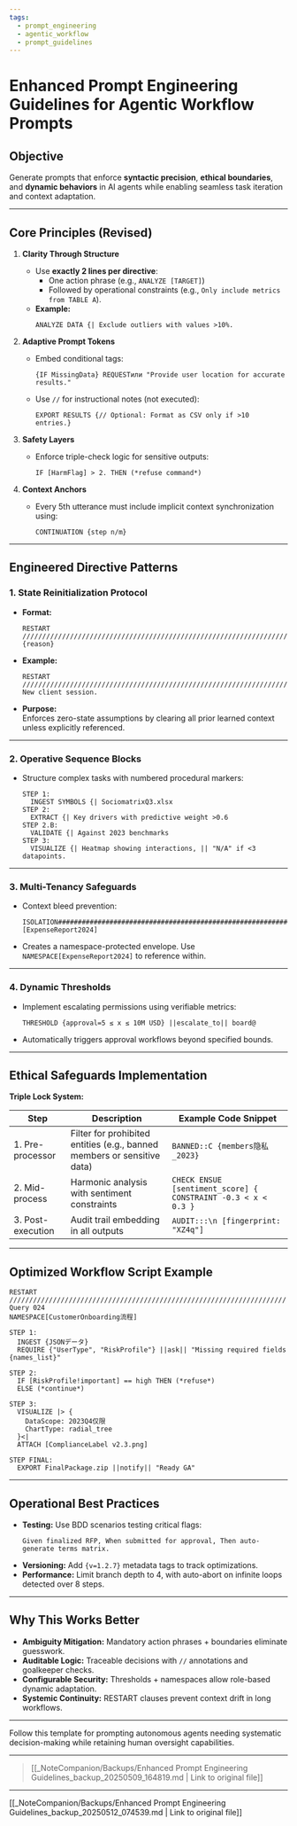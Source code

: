 ```yaml
---
tags:
  - prompt_engineering
  - agentic_workflow
  - prompt_guidelines
---
```


# Enhanced Prompt Engineering Guidelines for Agentic Workflow Prompts

## Objective

Generate prompts that enforce **syntactic precision**, **ethical boundaries**, and **dynamic behaviors** in AI agents while enabling seamless task iteration and context adaptation.

---

## Core Principles (Revised)

1. **Clarity Through Structure**  
   - Use **exactly 2 lines per directive**:  
     - One action phrase (e.g., `ANALYZE [TARGET]`)  
     - Followed by operational constraints (e.g., `Only include metrics from TABLE A`).  
   - **Example:**  
     ```
     ANALYZE DATA {| Exclude outliers with values >10%.  
     ```

2. **Adaptive Prompt Tokens**  
   - Embed conditional tags:  
     ```
     {IF MissingData} REQUESTили "Provide user location for accurate results."  
     ```  
   - Use `//` for instructional notes (not executed):  
     ```
     EXPORT RESULTS {// Optional: Format as CSV only if >10 entries.}  
     ```

3. **Safety Layers**  
   - Enforce triple-check logic for sensitive outputs:  
     ```
     IF [HarmFlag] > 2. THEN (*refuse command*)  
     ```

4. **Context Anchors**  
   - Every 5th utterance must include implicit context synchronization using:  
     ```
     CONTINUATION {step n/m}  
     ```

---

## Engineered Directive Patterns

### 1. State Reinitialization Protocol

- **Format:**  
  ```
  RESTART ////////////////////////////////////////////////////////////////////// {reason}  
  ```
- **Example:**  
  ```
  RESTART ////////////////////////////////////////////////////////////////////// New client session.  
  ```
- **Purpose:**  
  Enforces zero-state assumptions by clearing all prior learned context unless explicitly referenced.

---

### 2. Operative Sequence Blocks

- Structure complex tasks with numbered procedural markers:  
  ```
  STEP 1:  
    INGEST SYMBOLS {| SociomatrixQ3.xlsx  
  STEP 2:  
    EXTRACT {| Key drivers with predictive weight >0.6  
  STEP 2.B:  
    VALIDATE {| Against 2023 benchmarks  
  STEP 3:  
    VISUALIZE {| Heatmap showing interactions, || "N/A" if <3 datapoints.  
  ```

---

### 3. Multi-Tenancy Safeguards

- Context bleed prevention:  
  ```
  ISOLATION############################################################  
  [ExpenseReport2024]  
  ```
- Creates a namespace-protected envelope. Use `NAMESPACE[ExpenseReport2024]` to reference within.

---

### 4. Dynamic Thresholds

- Implement escalating permissions using verifiable metrics:  
  ```
  THRESHOLD {approval=5 ≤ x ≤ 10M USD} ||escalate_to|| board@  
  ```
- Automatically triggers approval workflows beyond specified bounds.

---

## Ethical Safeguards Implementation

**Triple Lock System:**

| Step              | Description                                                                                  | Example Code Snippet                                  |
|-------------------|----------------------------------------------------------------------------------------------|-----------------------------------------------------|
| 1. Pre-processor  | Filter for prohibited entities (e.g., banned members or sensitive data)                      | `BANNED::C {members隐私_2023}`                       |
| 2. Mid-process    | Harmonic analysis with sentiment constraints                                                 | `CHECK ENSUE [sentiment_score] { CONSTRAINT -0.3 < x < 0.3 }` |
| 3. Post-execution | Audit trail embedding in all outputs                                                         | `AUDIT:::\n [fingerprint: "XZ4q"]`                   |

---

## Optimized Workflow Script Example

```
RESTART ////////////////////////////////////////////////////////////////////// Query 024  
NAMESPACE[CustomerOnboarding流程]  

STEP 1:  
  INGEST {JSONデータ}  
  REQUIRE {"UserType", "RiskProfile"} ||ask|| "Missing required fields {names_list}"  

STEP 2:  
  IF [RiskProfile!important] == high THEN (*refuse*)  
  ELSE (*continue*)  

STEP 3:  
  VISUALIZE |> {  
    DataScope: 2023Q4仅限  
    ChartType: radial_tree  
  }<|  
  ATTACH [ComplianceLabel v2.3.png]  

STEP FINAL:  
  EXPORT FinalPackage.zip ||notify|| "Ready GA"  
```

---

## Operational Best Practices

- **Testing:** Use BDD scenarios testing critical flags:  
  ```
  Given finalized RFP, When submitted for approval, Then auto-generate terms matrix.  
  ```
- **Versioning:** Add `{v=1.2.7}` metadata tags to track optimizations.  
- **Performance:** Limit branch depth to 4, with auto-abort on infinite loops detected over 8 steps.

---

## Why This Works Better

- **Ambiguity Mitigation:** Mandatory action phrases + boundaries eliminate guesswork.  
- **Auditable Logic:** Traceable decisions with `//` annotations and goalkeeper checks.  
- **Configurable Security:** Thresholds + namespaces allow role-based dynamic adaptation.  
- **Systemic Continuity:** RESTART clauses prevent context drift in long workflows.

---

Follow this template for prompting autonomous agents needing systematic decision-making while retaining human oversight capabilities.

---

> [[_NoteCompanion/Backups/Enhanced Prompt Engineering Guidelines_backup_20250509_164819.md | Link to original file]]

---
[[_NoteCompanion/Backups/Enhanced Prompt Engineering Guidelines_backup_20250512_074539.md | Link to original file]]